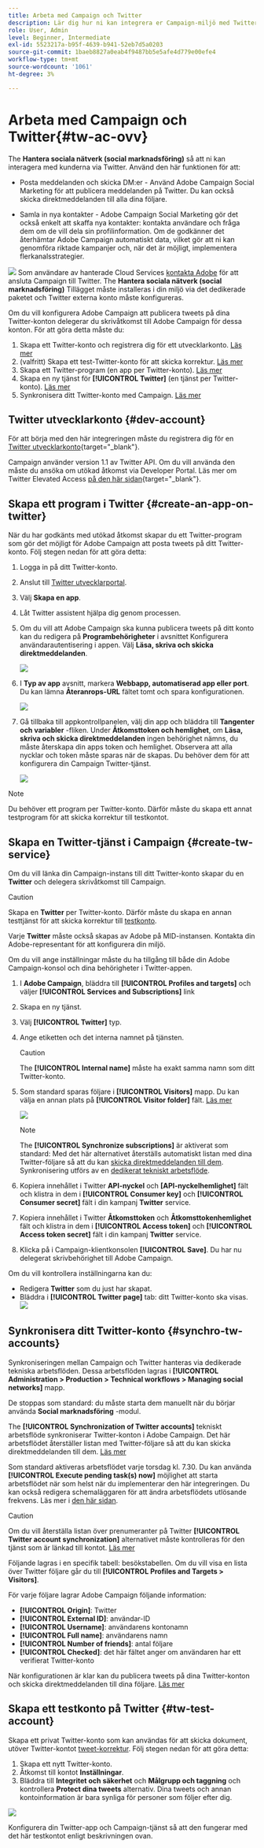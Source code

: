 ```yaml
---
title: Arbeta med Campaign och Twitter
description: Lär dig hur ni kan integrera er Campaign-miljö med Twitter
role: User, Admin
level: Beginner, Intermediate
exl-id: 5523217a-b95f-4639-b941-52eb7d5a0203
source-git-commit: 1baeb8827a0eab4f9487bb5e5afe4d779e00efe4
workflow-type: tm+mt
source-wordcount: '1061'
ht-degree: 3%

---
```


# Arbeta med Campaign och Twitter{#tw-ac-ovv}

The **Hantera sociala nätverk (social marknadsföring)** så att ni kan interagera med kunderna via Twitter. Använd den här funktionen för att:

* Posta meddelanden och skicka DM:er - Använd Adobe Campaign Social Marketing för att publicera meddelanden på Twitter. Du kan också skicka direktmeddelanden till alla dina följare.

* Samla in nya kontakter - Adobe Campaign Social Marketing gör det också enkelt att skaffa nya kontakter: kontakta användare och fråga dem om de vill dela sin profilinformation. Om de godkänner det återhämtar Adobe Campaign automatiskt data, vilket gör att ni kan genomföra riktade kampanjer och, när det är möjligt, implementera flerkanalsstrategier.

![](../assets/do-not-localize/speech.png) Som användare av hanterade Cloud Services [kontakta Adobe](../start/campaign-faq.md#support) för att ansluta Campaign till Twitter. The  **Hantera sociala nätverk (social marknadsföring)** Tillägget måste installeras i din miljö via det dedikerade paketet och Twitter externa konto måste konfigureras.


Om du vill konfigurera Adobe Campaign att publicera tweets på dina Twitter-konton delegerar du skrivåtkomst till Adobe Campaign för dessa konton. För att göra detta måste du:

1. Skapa ett Twitter-konto och registrera dig för ett utvecklarkonto. [Läs mer](#dev-account)
1. (valfritt) Skapa ett test-Twitter-konto för att skicka korrektur. [Läs mer](#tw-test-account)
1. Skapa ett Twitter-program (en app per Twitter-konto). [Läs mer](#create-an-app-on-twitter)
1. Skapa en ny tjänst för **[!UICONTROL Twitter]** (en tjänst per Twitter-konto). [Läs mer](#create-tw-service)
1. Synkronisera ditt Twitter-konto med Campaign. [Läs mer](#synchro-tw-accounts)

## Twitter utvecklarkonto {#dev-account}

För att börja med den här integreringen måste du registrera dig för en [Twitter utvecklarkonto](https://developer.twitter.com){target="_blank"}.

Campaign använder version 1.1 av Twitter API. Om du vill använda den måste du ansöka om utökad åtkomst via Developer Portal. Läs mer om Twitter Elevated Access [på den här sidan](https://developer.twitter.com/en/portal/products/elevated){target="_blank"}.

## Skapa ett program i Twitter {#create-an-app-on-twitter}

När du har godkänts med utökad åtkomst skapar du ett Twitter-program som gör det möjligt för Adobe Campaign att posta tweets på ditt Twitter-konto. Följ stegen nedan för att göra detta:

1. Logga in på ditt Twitter-konto.
1. Anslut till [Twitter utvecklarportal](https://developer.twitter.com/en/apps).
1. Välj **Skapa en app**.
1. Låt Twitter assistent hjälpa dig genom processen.
1. Om du vill att Adobe Campaign ska kunna publicera tweets på ditt konto kan du redigera på **Programbehörigheter** i avsnittet Konfigurera användarautentisering i appen. Välj **Läsa, skriva och skicka direktmeddelanden**.

   ![](assets/tw-permissions.png)

1. I **Typ av app** avsnitt, markera **Webbapp, automatiserad app eller port**. Du kan lämna **Återanrops-URL** fältet tomt och spara konfigurationen.

   ![](assets/tw-app-type.png)

1. Gå tillbaka till appkontrollpanelen, välj din app och bläddra till **Tangenter och variabler** -fliken. Under **Åtkomsttoken och hemlighet**, om **Läsa, skriva och skicka direktmeddelanden** ingen behörighet nämns, du måste återskapa din apps token och hemlighet. Observera att alla nycklar och token måste sparas när de skapas. Du behöver dem för att konfigurera din Campaign Twitter-tjänst.

   ![](assets/tw-permissions-check.png)


>[!NOTE]
>
>Du behöver ett program per Twitter-konto. Därför måste du skapa ett annat testprogram för att skicka korrektur till testkontot.

## Skapa en Twitter-tjänst i Campaign {#create-tw-service}

Om du vill länka din Campaign-instans till ditt Twitter-konto skapar du en **Twitter** och delegera skrivåtkomst till Campaign.

>[!CAUTION]
>
>Skapa en **Twitter** per Twitter-konto. Därför måste du skapa en annan testtjänst för att skicka korrektur till [testkonto](#tw-test-account).
>
>Varje **Twitter** måste också skapas av Adobe på MID-instansen. Kontakta din Adobe-representant för att konfigurera din miljö.

Om du vill ange inställningar måste du ha tillgång till både din Adobe Campaign-konsol och dina behörigheter i Twitter-appen.

1. I **Adobe Campaign**, bläddra till **[!UICONTROL Profiles and targets]** och väljer **[!UICONTROL Services and Subscriptions]** link
1. Skapa en ny tjänst.
1. Välj **[!UICONTROL Twitter]** typ.
1. Ange etiketten och det interna namnet på tjänsten.

   >[!CAUTION]
   >
   >The **[!UICONTROL Internal name]** måste ha exakt samma namn som ditt Twitter-konto.

1. Som standard sparas följare i **[!UICONTROL Visitors]** mapp. Du kan välja en annan plats på **[!UICONTROL Visitor folder]** fält. [Läs mer](../send/twitter.md#direct-tw-messages)

   ![](assets/tw-service-in-ac.png)

   >[!NOTE]
   >
   >The **[!UICONTROL Synchronize subscriptions]** är aktiverat som standard: Med det här alternativet återställs automatiskt listan med dina Twitter-följare så att du kan [skicka direktmeddelanden till dem](../send/twitter.md#direct-tw-messages). Synkronisering utförs av en [dedikerat tekniskt arbetsflöde](#synchro-tw-accounts).

1. Kopiera innehållet i Twitter **API-nyckel** och **[API-nyckelhemlighet]** fält och klistra in dem i **[!UICONTROL Consumer key]** och **[!UICONTROL Consumer secret]** fält i din kampanj **Twitter** service.

1. Kopiera innehållet i Twitter **Åtkomsttoken** och **Åtkomsttokenhemlighet** fält och klistra in dem i **[!UICONTROL Access token]** och **[!UICONTROL Access token secret]** fält i din kampanj **Twitter** service.

1. Klicka på i Campaign-klientkonsolen **[!UICONTROL Save]**. Du har nu delegerat skrivbehörighet till Adobe Campaign.

Om du vill kontrollera inställningarna kan du:

* Redigera **Twitter** som du just har skapat.
* Bläddra i **[!UICONTROL Twitter page]** tab: ditt Twitter-konto ska visas.
   ![](assets/tw-page.png)


## Synkronisera ditt Twitter-konto {#synchro-tw-accounts}

Synkroniseringen mellan Campaign och Twitter hanteras via dedikerade tekniska arbetsflöden. Dessa arbetsflöden lagras i **[!UICONTROL Administration > Production > Technical workflows > Managing social networks]** mapp.

De stoppas som standard: du måste starta dem manuellt när du börjar använda **Social marknadsföring** -modul.

The **[!UICONTROL Synchronization of Twitter accounts]** tekniskt arbetsflöde synkroniserar Twitter-konton i Adobe Campaign. Det här arbetsflödet återställer listan med Twitter-följare så att du kan skicka direktmeddelanden till dem. [Läs mer](../send/twitter.md#direct-tw-messages)

Som standard aktiveras arbetsflödet varje torsdag kl. 7.30. Du kan använda **[!UICONTROL Execute pending task(s) now]** möjlighet att starta arbetsflödet när som helst när du implementerar den här integreringen.  Du kan också redigera schemaläggaren för att ändra arbetsflödets utlösande frekvens. Läs mer i [den här sidan](../../automation/workflow/scheduler.md).

>[!CAUTION]
>
>Om du vill återställa listan över prenumeranter på Twitter **[!UICONTROL Twitter account synchronization]** alternativet måste kontrolleras för den tjänst som är länkad till kontot. [Läs mer](#create-tw-service)

Följande lagras i en specifik tabell: besökstabellen. Om du vill visa en lista över Twitter följare går du till **[!UICONTROL Profiles and Targets > Visitors]**.

För varje följare lagrar Adobe Campaign följande information:

* **[!UICONTROL Origin]**: Twitter
* **[!UICONTROL External ID]**: användar-ID
* **[!UICONTROL Username]**: användarens kontonamn
* **[!UICONTROL Full name]**: användarens namn
* **[!UICONTROL Number of friends]**: antal följare
* **[!UICONTROL Checked]**: det här fältet anger om användaren har ett verifierat Twitter-konto

När konfigurationen är klar kan du publicera tweets på dina Twitter-konton och skicka direktmeddelanden till dina följare. [Läs mer](../send/twitter.md)

## Skapa ett testkonto på Twitter {#tw-test-account}

Skapa ett privat Twitter-konto som kan användas för att skicka dokument, utöver Twitter-kontot [tweet-korrektur](../send/twitter.md#send-tw-proofs). Följ stegen nedan för att göra detta:

1. Skapa ett nytt Twitter-konto.
1. Åtkomst till kontot  **Inställningar**.
1. Bläddra till **Integritet och säkerhet** och **Målgrupp och taggning** och kontrollera **Protect dina tweets** alternativ. Dina tweets och annan kontoinformation är bara synliga för personer som följer efter dig.

![](assets/social_tw_test_page.png)

Konfigurera din Twitter-app och Campaign-tjänst så att den fungerar med det här testkontot enligt beskrivningen ovan.
